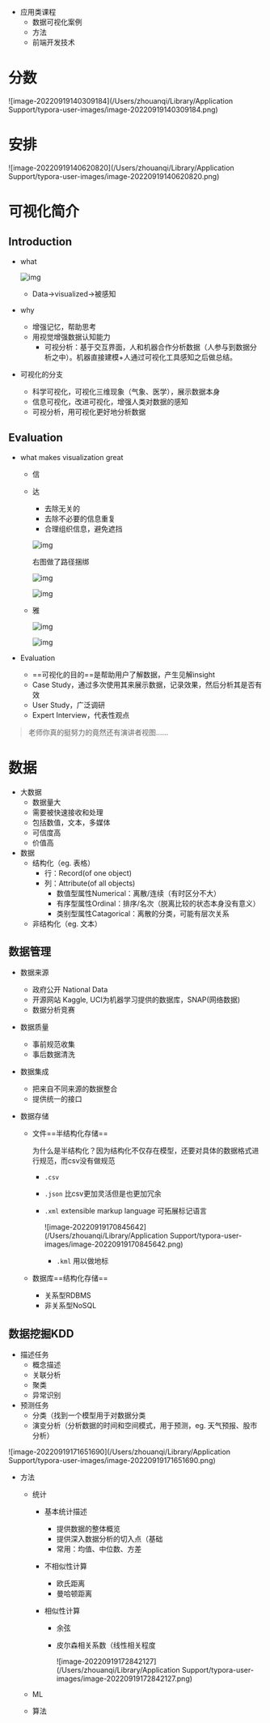 - 应用类课程
  - 数据可视化案例
  - 方法
  - 前端开发技术

# 分数

![image-20220919140309184](/Users/zhouanqi/Library/Application Support/typora-user-images/image-20220919140309184.png)

# 安排

![image-20220919140620820](/Users/zhouanqi/Library/Application Support/typora-user-images/image-20220919140620820.png)

# 可视化简介

## Introduction

- what

  ![img](./cover274_20220919133728.jpg)

  - Data->visualized->被感知

- why
  - 增强记忆，帮助思考
  - 用视觉增强数据认知能力
    - 可视分析：基于交互界面，人和机器合作分析数据（人参与到数据分析之中）。机器直接建模+人通过可视化工具感知之后做总结。

- 可视化的分支
  - 科学可视化，可视化三维现象（气象、医学），展示数据本身
  - 信息可视化，改进可视化，增强人类对数据的感知
  - 可视分析，用可视化更好地分析数据


## Evaluation

- what makes visualization great

  - 信

  - 达

    - 去除无关的
    - 去除不必要的信息重复
    - 合理组织信息，避免遮挡

    ![img](./cover311_20220919133734.jpg)

    右图做了路径捆绑

    ![img](./cover324_20220919133734.jpg)

    ![img](https://rain-private-qn.yuketang.cn/slide/51268480/cover309_20220919133734.jpg?e=1663589805&token=IAM-gs8ue1pDIGwtR1CR0Zjdagg7Q2tn5G_1BqTmhmqa:1Qqm_DaXXJwch7Jq1tN7jgYJtxg=)

  - 雅

    ![img](/Users/zhouanqi/notebook4/数据可视化/cover308_20220919133734.jpg)

    ![img](/Users/zhouanqi/notebook4/数据可视化/cover310_20220919133735.jpg)

- Evaluation

  - ==可视化的目的==是帮助用户了解数据，产生见解insight
  - Case Study，通过多次使用其来展示数据，记录效果，然后分析其是否有效
  - User Study，广泛调研
  - Expert Interview，代表性观点


> 老师你真的挺努力的竟然还有演讲者视图……

# 数据

- 大数据
  - 数据量大
  - 需要被快速接收和处理
  - 包括数值，文本，多媒体
  - 可信度高
  - 价值高
- 数据
  - 结构化（eg. 表格）
    - 行：Record(of one object)
    - 列：Attribute(of all objects)
      - 数值型属性Numerical：离散/连续（有时区分不大）
      - 有序型属性Ordinal：排序/名次（脱离比较的状态本身没有意义）
      - 类别型属性Catagorical：离散的分类，可能有层次关系
  - 非结构化（eg. 文本）

## 数据管理

- 数据来源

  - 政府公开 National Data
  - 开源网站 Kaggle, UCI为机器学习提供的数据库，SNAP(网络数据)
  - 数据分析竞赛

- 数据质量

  - 事前规范收集
  - 事后数据清洗

- 数据集成

  - 把来自不同来源的数据整合
  - 提供统一的接口

- 数据存储

  - 文件==半结构化存储==

    为什么是半结构化？因为结构化不仅存在模型，还要对具体的数据格式进行规范，而csv没有做规范

    - `.csv`

    - `.json` 比csv更加灵活但是也更加冗余

    - `.xml`  extensible markup language 可拓展标记语言

      ![image-20220919170845642](/Users/zhouanqi/Library/Application Support/typora-user-images/image-20220919170845642.png)

      - `.kml` 用以做地标

  - 数据库==结构化存储==

    - 关系型RDBMS
    - 非关系型NoSQL

## 数据挖掘KDD

- 描述任务
  - 概念描述
  - 关联分析
  - 聚类
  - 异常识别
- 预测任务
  - 分类（找到一个模型用于对数据分类
  - 演变分析（分析数据的时间和空间模式，用于预测，eg. 天气预报、股市分析）

![image-20220919171651690](/Users/zhouanqi/Library/Application Support/typora-user-images/image-20220919171651690.png)

- 方法

  - 统计

    - 基本统计描述

      - 提供数据的整体概览
      - 提供深入数据分析的切入点（基础
      - 常用：均值、中位数、方差

    - 不相似性计算

      - 欧氏距离
      - 曼哈顿距离

    - 相似性计算

      - 余弦

      - 皮尔森相关系数（线性相关程度

        ![image-20220919172842127](/Users/zhouanqi/Library/Application Support/typora-user-images/image-20220919172842127.png)

  - ML

  - 算法

